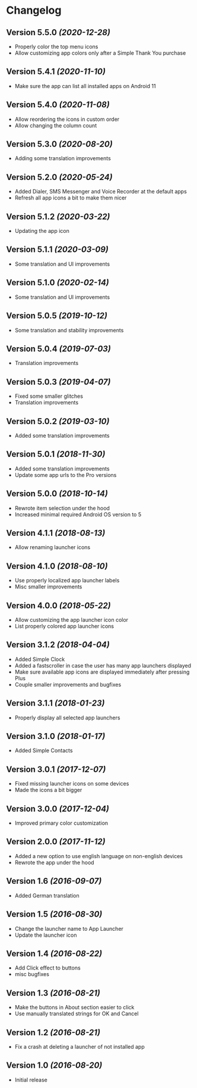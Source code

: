 Changelog
==========

Version 5.5.0 *(2020-12-28)*
----------------------------

 * Properly color the top menu icons
 * Allow customizing app colors only after a Simple Thank You purchase

Version 5.4.1 *(2020-11-10)*
----------------------------

 * Make sure the app can list all installed apps on Android 11

Version 5.4.0 *(2020-11-08)*
----------------------------

 * Allow reordering the icons in custom order
 * Allow changing the column count

Version 5.3.0 *(2020-08-20)*
----------------------------

 * Adding some translation improvements

Version 5.2.0 *(2020-05-24)*
----------------------------

 * Added Dialer, SMS Messenger and Voice Recorder at the default apps
 * Refresh all app icons a bit to make them nicer

Version 5.1.2 *(2020-03-22)*
----------------------------

 * Updating the app icon

Version 5.1.1 *(2020-03-09)*
----------------------------

 * Some translation and UI improvements

Version 5.1.0 *(2020-02-14)*
----------------------------

 * Some translation and UI improvements

Version 5.0.5 *(2019-10-12)*
----------------------------

 * Some translation and stability improvements

Version 5.0.4 *(2019-07-03)*
----------------------------

 * Translation improvements

Version 5.0.3 *(2019-04-07)*
----------------------------

 * Fixed some smaller glitches
 * Translation improvements

Version 5.0.2 *(2019-03-10)*
----------------------------

 * Added some translation improvements

Version 5.0.1 *(2018-11-30)*
----------------------------

 * Added some translation improvements
 * Update some app urls to the Pro versions

Version 5.0.0 *(2018-10-14)*
----------------------------

 * Rewrote item selection under the hood
 * Increased minimal required Android OS version to 5

Version 4.1.1 *(2018-08-13)*
----------------------------

 * Allow renaming launcher icons

Version 4.1.0 *(2018-08-10)*
----------------------------

 * Use properly localized app launcher labels
 * Misc smaller improvements

Version 4.0.0 *(2018-05-22)*
----------------------------

 * Allow customizing the app launcher icon color
 * List properly colored app launcher icons

Version 3.1.2 *(2018-04-04)*
----------------------------

 * Added Simple Clock
 * Added a fastscroller in case the user has many app launchers displayed
 * Make sure available app icons are displayed immediately after pressing Plus
 * Couple smaller improvements and bugfixes

Version 3.1.1 *(2018-01-23)*
----------------------------

 * Properly display all selected app launchers

Version 3.1.0 *(2018-01-17)*
----------------------------

 * Added Simple Contacts

Version 3.0.1 *(2017-12-07)*
----------------------------

 * Fixed missing launcher icons on some devices
 * Made the icons a bit bigger

Version 3.0.0 *(2017-12-04)*
----------------------------

 * Improved primary color customization

Version 2.0.0 *(2017-11-12)*
----------------------------

 * Added a new option to use english language on non-english devices
 * Rewrote the app under the hood

Version 1.6 *(2016-09-07)*
----------------------------

 * Added German translation

Version 1.5 *(2016-08-30)*
----------------------------

 * Change the launcher name to App Launcher
 * Update the launcher icon

Version 1.4 *(2016-08-22)*
----------------------------

 * Add Click effect to buttons
 * misc bugfixes

Version 1.3 *(2016-08-21)*
----------------------------

 * Make the buttons in About section easier to click
 * Use manually translated strings for OK and Cancel

Version 1.2 *(2016-08-21)*
----------------------------

 * Fix a crash at deleting a launcher of not installed app

Version 1.0 *(2016-08-20)*
----------------------------

 * Initial release

